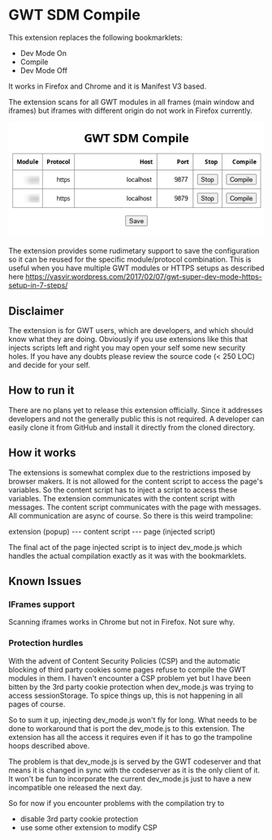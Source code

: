 # GWT SDM Compile

This extension replaces the following bookmarklets:

* Dev Mode On
* Compile
* Dev Mode Off

It works in Firefox and Chrome and it is Manifest V3 based.

The extension scans for all GWT modules in all frames (main window and
iframes) but iframes with different origin do not work in Firefox
currently.

![Screenshot](img/screenshot.png)

The extension provides some rudimetary support to save the configuration so
it can be reused for the specific module/protocol combination. This is
useful when you have multiple GWT modules or HTTPS setups as described here
https://vasvir.wordpress.com/2017/02/07/gwt-super-dev-mode-https-setup-in-7-steps/

## Disclaimer

The extension is for GWT users, which are developers, and which should know
what they are doing. Obviously if you use extensions like this that injects
scripts left and right you may open your self some new security holes. If you
have any doubts please review the source code (< 250 LOC) and decide for your
self.

## How to run it

There are no plans yet to release this extension officially. Since it
addresses developers and not the generally public this is not required.
A developer can easily clone it from GitHub and install it directly from
the cloned directory.

## How it works

The extensions is somewhat complex due to the restrictions imposed by
browser makers. It is not allowed for the content script to access the
page's variables. So the content script has to inject a script to access
these variables. The extension communicates with the content script with
messages. The content script communicates with the page with messages. All
communication are async of course. So there is this weird trampoline:

extension (popup) --- content script --- page (injected script)

The final act of the page injected script is to inject dev_mode.js which
handles the actual compilation exactly as it was with the bookmarklets.

## Known Issues

### IFrames support

Scanning iframes works in Chrome but not in Firefox. Not sure why.

### Protection hurdles

With the advent of Content Security Policies (CSP) and the automatic blocking
of third party cookies some pages refuse to compile the GWT modules in them.
I haven't encounter a CSP problem yet but I have been bitten by the 3rd party
cookie protection when dev_mode.js was trying to access sessionStorage. To
spice things up, this is not happening in all pages of course.

So to sum it up, injecting dev_mode.js won't fly for long. What needs to be
done to workaround that is port the dev_mode.js to this extension. The
extension has all the access it requires even if it has to go the trampoline
hoops described above.

The problem is that dev_mode.js is served by the GWT codeserver and that
means it is changed in sync with the codeserver as it is the only client of
it. It won't be fun to incorporate the current dev_mode.js just to have a new
incompatible one released the next day.

So for now if you encounter problems with the compilation try to

* disable 3rd party cookie protection
* use some other extension to modify CSP
